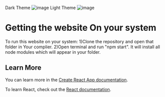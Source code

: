 Dark Theme
![image](https://user-images.githubusercontent.com/100411918/227121712-e2cca11d-d735-42ae-8fc0-46bcdc5a5d61.png)
Light Theme
![image](https://user-images.githubusercontent.com/100411918/227121851-e2275f35-fe64-42d0-ba64-5e3f80d0395d.png)

# Getting the website On your system
To run this website on your system:
1)Clone the repository and open that folder in Your complier.
2)Open terminal and run "npm start".
It will install all node modules which will appear in your folder.
## Learn More

You can learn more in the [Create React App documentation](https://facebook.github.io/create-react-app/docs/getting-started).

To learn React, check out the [React documentation](https://reactjs.org/).


